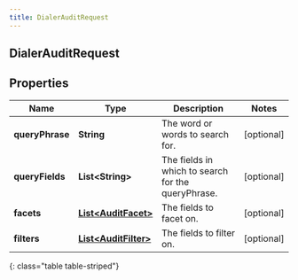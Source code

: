 ```yaml
---
title: DialerAuditRequest
---
```

## DialerAuditRequest


## Properties

| Name | Type | Description | Notes |
| ------------ | ------------- | ------------- | ------------- |
| **queryPhrase** | **String** | The word or words to search for. |  [optional] |
| **queryFields** | **List&lt;String&gt;** | The fields in which to search for the queryPhrase. |  [optional] |
| **facets** | [**List&lt;AuditFacet&gt;**](AuditFacet.html) | The fields to facet on. |  [optional] |
| **filters** | [**List&lt;AuditFilter&gt;**](AuditFilter.html) | The fields to filter on. |  [optional] |
{: class="table table-striped"}



